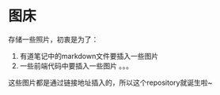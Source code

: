 # 图床
存储一些照片，初衷是为了：
1. 有道笔记中的markdown文件要插入一些图片
2. 一些前端代码中要插入一些图片
。。。

这些图片都是通过链接地址插入的，所以这个repository就诞生啦~


